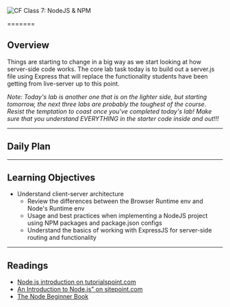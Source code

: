 ![CF](https://i.imgur.com/7v5ASc8.png)  Class 7: NodeJS & NPM

=======

## Overview
<!-- Provide a general overview of the daily concepts and processes that will be covered in lectures and labs -->

Things are starting to change in a big way as we start looking at how server-side code works. The core lab task today is to build out a server.js file using Express that will replace the functionality students have been getting from live-server up to this point.

*Note: Today's lab is another one that is on the lighter side, but starting tomorrow, the next three labs are probably the toughest of the course. Resist the temptation to coast once you've completed today's lab! Make sure that you understand EVERYTHING in the starter code inside and out!!!*

---

## Daily Plan

<!-- - Code Review: The goal for today is to ensure that we have solid understanding of the architecture of the blog app, and what all of the individual pieces are doing, and how they interact.

- [JSONLint](http://jsonlint.com/) is your friend when you are trying to create JSON for your portfolio assignment. It will help your track down malformed JSON.

`10 minute break`

- Let's quickly review the WRRC
- What is NodeJS?
- What are NPM, dependencies, and `package.json`?

- **Two main ways of working with Node/NPM projects**
	- 1. The project is already made; you're just using it
		- Clone the repo (or a fork of it)
		- `cd` into the repo, verify that there is a `package.json` with dependencies listed in it, and run `npm install` in the terminal
		- A bunch of stuff should install into a `node_modules` directory that is created automatically, and you're ready to go!
	- 2. You are creating a new Node/NPM project
		- Once the project directory is scaffolded, run `npm init` in the terminal from the root level of the project directory
		- This will ask you a series of questions that will create and set up a `package.json` file
		- As you identify NPM packages you want to add as dependencies to your project and are ready to use them, enter `npm install --save <dependency_name>` in the terminal, which will save the dependencies into a newly created `node_modules` directory and also keep track of them in the `package.json`
		- Be sure to `.gitignore` your `node_modules` directory!
		- You're ready to share your project with the world!

- `npm i -g nodemon` FTW (live reloading when your code changes)
- ExpressJS overview
- Let's clone a repo and look at how to get it up and running: [Hour Long Lunch](https://github.com/bentongreen/hour-long-lunch)

`10 minute break`

- Code demo: Let's make a Node-powered server!
	- Clone the [301 Express demo](https://github.com/codefellows/301-7-express-demo) repo into your main 301 directory. It has no Node action... yet.
	- `npm init` to initialize it as a Node project
	- Install: ExpressJS
	- Write server.js, some helpful docs:
		- [Node: 'require'](https://nodejs.org/api/modules.html#modules_module_require_id)
		- [app.use()](https://expressjs.com/en/api.html#app.use)
		- [app.get()](https://expressjs.com/en/api.html#app.get.method)
		- [app.listen()](https://expressjs.com/en/api.html#app.listen)
- Lab Prep
	- Let's review the starter code and TODOs! -->

---

## Learning Objectives
<!--
	ABCD:
	  Audience: Program participants
	  Behavior: Expected learning/behavior changes/results
	  Condition:
	    Circumstances that lead to change/result
	    When change/result are expected to occur
	  Degree: How much change occurs (%) for how many participants (#)
	-->

* Understand client-server architecture
	* Review the differences between the Browser Runtime env and Node's Runtime env
	* Usage and best practices when implementing a NodeJS project using NPM packages and package.json configs
	* Understand the basics of working with ExpressJS for server-side routing and functionality

---

## Readings
<!-- List of readings required for this content; readings being completed by the start of this lecture -->

- [Node.js introduction on tutorialspoint.com](https://www.tutorialspoint.com/nodejs/nodejs_introduction.htm)
- [An Introduction to Node.js" on sitepoint.com](https://www.sitepoint.com/an-introduction-to-node-js)
- [The Node Beginner Book](http://www.nodebeginner.org/)
